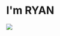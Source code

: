 # I'm RYAN
![](https://github-readme-stats.vercel.app/api?username=ryanyangtaoyuan&show_icons=true)
